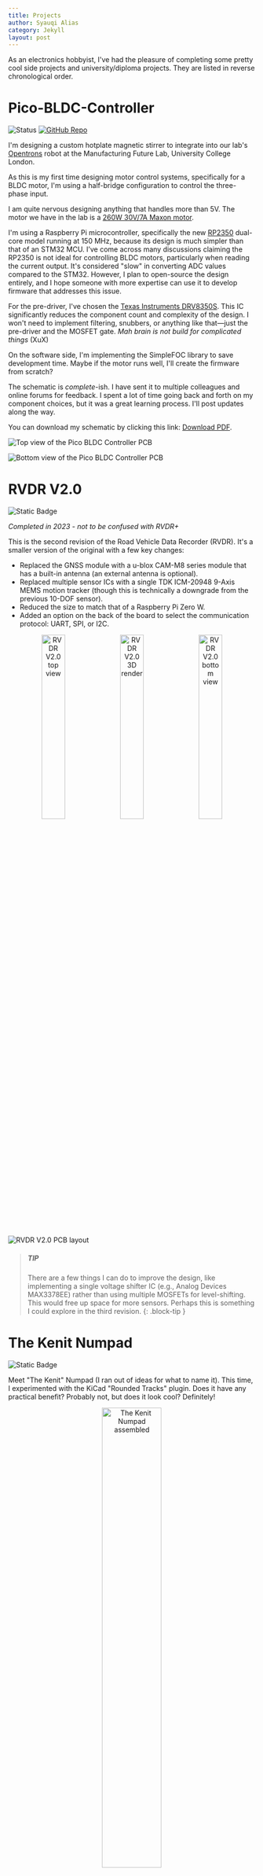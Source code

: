 ```yaml
---
title: Projects
author: Syauqi Alias
category: Jekyll
layout: post
---
```


As an electronics hobbyist, I've had the pleasure of completing some pretty cool side projects and university/diploma projects. They are listed in reverse chronological order.

# Pico-BLDC-Controller

<p>
  <img src="https://img.shields.io/badge/Status-In%20Development-blue" alt="Status">
  <a href="https://github.com/syauqi-alias/Pico-BLDC-Controller"><img src="https://img.shields.io/badge/Repo-GitHub-blue?logo=github" alt="GitHub Repo"></a>
</p>

I'm designing a custom hotplate magnetic stirrer to integrate into our lab's [Opentrons](https://opentrons.com/) robot at the Manufacturing Future Lab, University College London.

As this is my first time designing motor control systems, specifically for a BLDC motor, I'm using a half-bridge configuration to control the three-phase input.

I am quite nervous designing anything that handles more than 5V. The motor we have in the lab is a [260W 30V/7A Maxon motor](https://www.maxongroup.com/en-gb/search?q=500266).

I'm using a Raspberry Pi microcontroller, specifically the new [RP2350](https://www.raspberrypi.com/products/rp2350/) dual-core model running at 150 MHz, because its design is much simpler than that of an STM32 MCU. I’ve come across many discussions claiming the RP2350 is not ideal for controlling BLDC motors, particularly when reading the current output. It's considered "slow" in converting ADC values compared to the STM32. However, I plan to open-source the design entirely, and I hope someone with more expertise can use it to develop firmware that addresses this issue. 

For the pre-driver, I've chosen the [Texas Instruments DRV8350S](https://www.ti.com/product/DRV8353). This IC significantly reduces the component count and complexity of the design. I won't need to implement filtering, snubbers, or anything like that—just the pre-driver and the MOSFET gate. *Mah brain is not build for complicated things* (XuX)

On the software side, I'm implementing the SimpleFOC library to save development time. Maybe if the motor runs well, I'll create the firmware from scratch?

The schematic is *complete*-ish. I have sent it to multiple colleagues and online forums for feedback. I spent a lot of time going back and forth on my component choices, but it was a great learning process. I'll post updates along the way.

You can download my schematic by clicking this link: [Download PDF](https://syauqi-alias.github.io/assets/Pico-BLDC-Controller_sch.pdf).

<p>
    <img src="https://syauqi-alias.github.io/assets/Pico-BLDC-Controller_top.png" alt="Top view of the Pico BLDC Controller PCB"/>
</p>
<p>
    <img src="https://syauqi-alias.github.io/assets/Pico-BLDC-Controller_bottom.png" alt="Bottom view of the Pico BLDC Controller PCB"/>
</p>

# RVDR V2.0

![Static Badge](https://img.shields.io/badge/Status-Complete-green)

*Completed in 2023 - not to be confused with RVDR+*

This is the second revision of the Road Vehicle Data Recorder (RVDR). It's a smaller version of the original with a few key changes:
- Replaced the GNSS module with a u-blox CAM-M8 series module that has a built-in antenna (an external antenna is optional).
- Replaced multiple sensor ICs with a single TDK ICM-20948 9-Axis MEMS motion tracker (though this is technically a downgrade from the previous 10-DOF sensor).
- Reduced the size to match that of a Raspberry Pi Zero W.
- Added an option on the back of the board to select the communication protocol: UART, SPI, or I2C.

<p align="center">
    <img src="https://syauqi-alias.github.io/assets/1.png" width="31%" alt="RVDR V2.0 top view"/>
    <img src="https://syauqi-alias.github.io/assets/2.png" width="31%" alt="RVDR V2.0 3D render"/>
    <img src="https://syauqi-alias.github.io/assets/3.png" width="31%" alt="RVDR V2.0 bottom view"/>
</p>
<p>
    <img src="https://syauqi-alias.github.io/assets/4.png" alt="RVDR V2.0 PCB layout"/>
</p>

> ##### TIP
>
>There are a few things I can do to improve the design, like implementing a single voltage shifter IC (e.g., Analog Devices MAX3378EE) rather than using multiple MOSFETs for level-shifting. This would free up space for more sensors. Perhaps this is something I could explore in the third revision.
{: .block-tip }

# The Kenit Numpad

![Static Badge](https://img.shields.io/badge/Status-Complete-green)

Meet "The Kenit" Numpad (I ran out of ideas for what to name it). This time, I experimented with the KiCad "Rounded Tracks" plugin. Does it have any practical benefit? Probably not, but does it look cool? Definitely!

<p align="center">
    <img src="https://syauqi-alias.github.io/assets/kenit/1.PNG" width="49%" alt="The Kenit Numpad assembled"/>
</p>
<p>
    <img src="https://syauqi-alias.github.io/assets/kenit/3.png" alt="The Kenit Numpad PCB top view"/>
</p>
<p>
    <img src="https://syauqi-alias.github.io/assets/kenit/4.png" alt="The Kenit Numpad PCB bottom view"/>
</p>

# 1-تواه/‎Tuah-One

![Static Badge](https://img.shields.io/badge/Status-Complete-green)

1-تواه‎/Tuah-One! A custom 75% mechanical keyboard project based on an open-source schematic. After months of design, it was put into production in April this year. And... that's it. The chip shortage and the high cost of producing a small quantity made it very, very expensive.

I tried to arrange the diode array in a manner that resembles traditional Malay carving (ukiran tradisional Melayu)—a repeated shape with slight differences in a repeating arrangement. It may not look like much, but I tried.

<p align="center">
    <img src="https://syauqi-alias.github.io/assets/tuah/1.PNG" alt="Tuah-One keyboard PCB layout"/>
</p>

<p align="center">
    <img src="https://syauqi-alias.github.io/assets/tuah/2.jpg" width="49%" alt="Close-up of Tuah-One diode array"/>
    <img src="https://syauqi-alias.github.io/assets/tuah/3.jpg" width="49%" alt="Close-up of Tuah-One microcontroller"/>
</p>

<p>
    <img src="https://syauqi-alias.github.io/assets/tuah/4.jpg" alt="Fully assembled Tuah-One keyboard"/>
</p>

"1-تواه‎/Tuah-one" means "lucky one"—well, not exactly. A quick Google Translate shows "tuah" is "good luck," written in Jawi (the Malay alphabet system before the Latin alphabet was introduced). It's paired with pixelated art of "Hang Tuah," a Laksamana (Admiral) in 15th-century Melaka, considered by Malays to be one of history's greatest silat masters. Hang Tuah is wearing a traditional Malay headgear called "Tengkolok" or "Tanjak," hence the triangular look (I tried :P).

<p align="center">
    <img src="https://syauqi-alias.github.io/assets/tuah/5.PNG" width="54%" alt="Pixel art of Hang Tuah on the PCB"/>
    <img src="https://syauqi-alias.github.io/assets/tuah/6.jpg" width="44%" alt="Close-up of the Hang Tuah pixel art"/>
</p>

*Update - 21/06/2025*

After 3 years of planning, designing, fabricating, assembling, testing, and a sprinkle of procrastination, here it is: Tuah-one/1-تواه! My attempt at an "Ukiran Melayu" inspired design.

Now the keyboard sits inside my office closet (10 months and counting) and never sees the sunlight. [insert sad violin music]

<p>
    <img src="https://syauqi-alias.github.io/assets/tuah/10.jpg" alt="Tuah-One keyboard on a desk"/>
</p>
<p align="center">
    <img src="https://syauqi-alias.github.io/assets/tuah/9.jpg" width="49%" alt="Side profile of the Tuah-One keyboard"/>
    <img src="https://syauqi-alias.github.io/assets/tuah/8.jpg" width="49%" alt="Back of the Tuah-One keyboard"/>
</p>
<p>
    <img src="https://syauqi-alias.github.io/assets/tuah/7.jpg" alt="Another shot of the assembled Tuah-One"/>
</p>

> ##### TIP
>
>One last thing... I'm selling this. Seriously. If any buyers or companies want to license my design, I'm open to talk. 😂
{: .block-tip }

# Individual Project Dissertation

![Static Badge](https://img.shields.io/badge/Status-Complete-green)

*Associated with - The University of Manchester*

**Design and Application of a Tuneable Optical Filter for High-Speed Optical Communication Systems (MATLAB)**

I designed the arrangement of passive optical filters (Fibre Bragg gratings) in an optical fiber for a high-speed communication system. I then simulated it with different wavelength bands to obtain over 95% transmission. This experiment focused on the near-infrared (800nm+) and visible light (400-700nm) spectrums.

<p align="center">
    <img src="https://syauqi-alias.github.io/assets/degree/1.png" alt="MATLAB simulation graph of the optical filter"/>
</p>
<p align="center">
    <img src="https://syauqi-alias.github.io/assets/degree/2.png" width="49%" alt="Simulation results graph 1"/>
    <img src="https://syauqi-alias.github.io/assets/degree/3.png" width="49%" alt="Simulation results graph 2"/>
</p>

# Embedded Systems Project

![Static Badge](https://img.shields.io/badge/Status-Complete-green)

*Associated with - The University of Manchester*

I led software development for a buggy capable of autonomously following a line using reflective optical sensors. We approached the problem systematically by prioritizing simpler tasks first.

<p align="center">
    <img src="https://syauqi-alias.github.io/assets/embedded/1.png" alt="Line-following buggy hardware"/>
</p>
<p align="center">
    <img src="https://syauqi-alias.github.io/assets/embedded/2.png" alt="Close-up of the buggy's sensor array"/>
</p>

# RVDR V1.0

![Static Badge](https://img.shields.io/badge/Status-Complete-green)

*Associated with - German-Malaysian Institute*

I led software and PCB development for a "black box" device for a logistics fleet. The device consists of a camera module, GPS (GNSS), an IMU sensor, and an OBD-II reader to send live data to an MQTT client (Losant IoT) for real-time data visualization.

<p align="center">
    <img src="https://syauqi-alias.github.io/assets/diploma/4.png" alt="RVDR V1.0 PCB layout"/>
</p>
<p align="center">
    <img src="https://syauqi-alias.github.io/assets/diploma/1.jpg" width="31%" alt="RVDR V1.0 prototype"/>
    <img src="https://syauqi-alias.github.io/assets/diploma/2.png" width="34%" alt="Assembled RVDR V1.0 board"/>
    <img src="https://syauqi-alias.github.io/assets/diploma/3.jpg" width="33%" alt="RVDR V1.0 in use"/>
</p>

# Java Programming - Multithreading Operation

![Static Badge](https://img.shields.io/badge/Status-Complete-green)

*Associated with - German-Malaysian Institute*

**Coursework: Build an Alarm Clock**

I modeled a multithreaded alarm clock in Java. This approach allows for concurrent operations to maximize CPU utilization.

> ##### 
>
> The code is too long, and I no longer understand Java. 😐
{: .block-warning }